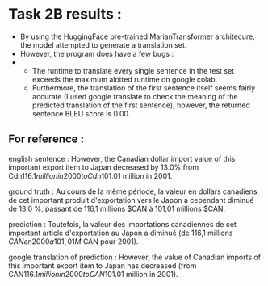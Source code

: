 # Task 2B results :
* By using the HuggingFace pre-trained MarianTransformer architecure, the model attempted to generate a translation set.
* However, the program does have a few bugs :
* * The runtime to translate every single sentence in the test set exceeds the maximum alotted runtime on google colab.
  * Furthermore, the translation of the first sentence itself seems fairly accurate (I used google translate to check the meaning of the predicted translation of the first sentence), however, the returned sentence BLEU score is 0.00. 

## For reference :
english sentence : However, the Canadian dollar import value of this important export item to Japan decreased by 13.0% from Cdn$116.1 million in 2000 to Cdn$101.01 million in 2001.

ground truth : Au cours de la même période, la valeur en dollars canadiens de cet important produit d'exportation vers le Japon a cependant diminué de 13,0 %, passant de 116,1 millions $CAN à 101,01 millions $CAN.

prediction : Toutefois, la valeur des importations canadiennes de cet important article d'exportation au Japon a diminué (de 116,1 millions $CAN en 2000 à 101,01 M$ CAN pour 2001).

google translation of prediction : However, the value of Canadian imports of this important export item to Japan has decreased (from CAN$116.1 million in 2000 to CAN$101.01 million in 2001).
